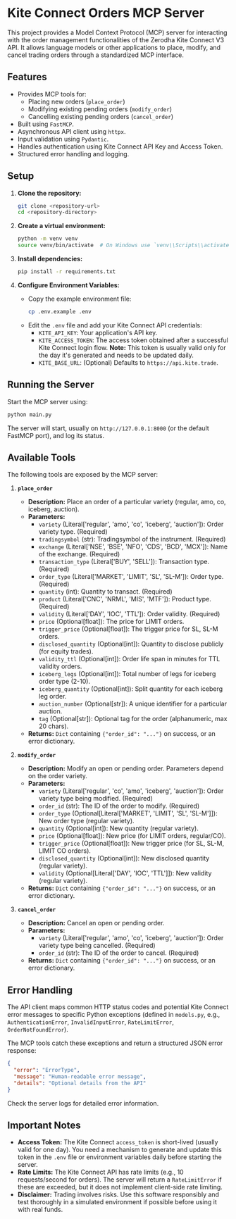 # Kite Connect Orders MCP Server

This project provides a Model Context Protocol (MCP) server for interacting with the order management functionalities of the Zerodha Kite Connect V3 API. It allows language models or other applications to place, modify, and cancel trading orders through a standardized MCP interface.

## Features

*   Provides MCP tools for:
    *   Placing new orders (`place_order`)
    *   Modifying existing pending orders (`modify_order`)
    *   Cancelling existing pending orders (`cancel_order`)
*   Built using `FastMCP`.
*   Asynchronous API client using `httpx`.
*   Input validation using `Pydantic`.
*   Handles authentication using Kite Connect API Key and Access Token.
*   Structured error handling and logging.

## Setup

1.  **Clone the repository:**
    ```bash
    git clone <repository-url>
    cd <repository-directory>
    ```

2.  **Create a virtual environment:**
    ```bash
    python -m venv venv
    source venv/bin/activate  # On Windows use `venv\\Scripts\\activate`
    ```

3.  **Install dependencies:**
    ```bash
    pip install -r requirements.txt
    ```

4.  **Configure Environment Variables:**
    *   Copy the example environment file:
        ```bash
        cp .env.example .env
        ```
    *   Edit the `.env` file and add your Kite Connect API credentials:
        *   `KITE_API_KEY`: Your application's API key.
        *   `KITE_ACCESS_TOKEN`: The access token obtained after a successful Kite Connect login flow. **Note:** This token is usually valid only for the day it's generated and needs to be updated daily.
        *   `KITE_BASE_URL`: (Optional) Defaults to `https://api.kite.trade`.

## Running the Server

Start the MCP server using:

```bash
python main.py
```

The server will start, usually on `http://127.0.0.1:8000` (or the default FastMCP port), and log its status.

## Available Tools

The following tools are exposed by the MCP server:

1.  **`place_order`**
    *   **Description:** Place an order of a particular variety (regular, amo, co, iceberg, auction).
    *   **Parameters:**
        *   `variety` (Literal['regular', 'amo', 'co', 'iceberg', 'auction']): Order variety type. (Required)
        *   `tradingsymbol` (str): Tradingsymbol of the instrument. (Required)
        *   `exchange` (Literal['NSE', 'BSE', 'NFO', 'CDS', 'BCD', 'MCX']): Name of the exchange. (Required)
        *   `transaction_type` (Literal['BUY', 'SELL']): Transaction type. (Required)
        *   `order_type` (Literal['MARKET', 'LIMIT', 'SL', 'SL-M']): Order type. (Required)
        *   `quantity` (int): Quantity to transact. (Required)
        *   `product` (Literal['CNC', 'NRML', 'MIS', 'MTF']): Product type. (Required)
        *   `validity` (Literal['DAY', 'IOC', 'TTL']): Order validity. (Required)
        *   `price` (Optional[float]): The price for LIMIT orders.
        *   `trigger_price` (Optional[float]): The trigger price for SL, SL-M orders.
        *   `disclosed_quantity` (Optional[int]): Quantity to disclose publicly (for equity trades).
        *   `validity_ttl` (Optional[int]): Order life span in minutes for TTL validity orders.
        *   `iceberg_legs` (Optional[int]): Total number of legs for iceberg order type (2-10).
        *   `iceberg_quantity` (Optional[int]): Split quantity for each iceberg leg order.
        *   `auction_number` (Optional[str]): A unique identifier for a particular auction.
        *   `tag` (Optional[str]): Optional tag for the order (alphanumeric, max 20 chars).
    *   **Returns:** `Dict` containing `{"order_id": "..."}` on success, or an error dictionary.

2.  **`modify_order`**
    *   **Description:** Modify an open or pending order. Parameters depend on the order variety.
    *   **Parameters:**
        *   `variety` (Literal['regular', 'co', 'amo', 'iceberg', 'auction']): Order variety type being modified. (Required)
        *   `order_id` (str): The ID of the order to modify. (Required)
        *   `order_type` (Optional[Literal['MARKET', 'LIMIT', 'SL', 'SL-M']]): New order type (regular variety).
        *   `quantity` (Optional[int]): New quantity (regular variety).
        *   `price` (Optional[float]): New price (for LIMIT orders, regular/CO).
        *   `trigger_price` (Optional[float]): New trigger price (for SL, SL-M, LIMIT CO orders).
        *   `disclosed_quantity` (Optional[int]): New disclosed quantity (regular variety).
        *   `validity` (Optional[Literal['DAY', 'IOC', 'TTL']]): New validity (regular variety).
    *   **Returns:** `Dict` containing `{"order_id": "..."}` on success, or an error dictionary.

3.  **`cancel_order`**
    *   **Description:** Cancel an open or pending order.
    *   **Parameters:**
        *   `variety` (Literal['regular', 'amo', 'co', 'iceberg', 'auction']): Order variety type being cancelled. (Required)
        *   `order_id` (str): The ID of the order to cancel. (Required)
    *   **Returns:** `Dict` containing `{"order_id": "..."}` on success, or an error dictionary.

## Error Handling

The API client maps common HTTP status codes and potential Kite Connect error messages to specific Python exceptions (defined in `models.py`, e.g., `AuthenticationError`, `InvalidInputError`, `RateLimitError`, `OrderNotFoundError`).

The MCP tools catch these exceptions and return a structured JSON error response:

```json
{
  "error": "ErrorType",
  "message": "Human-readable error message",
  "details": "Optional details from the API"
}
```

Check the server logs for detailed error information.

## Important Notes

*   **Access Token:** The Kite Connect `access_token` is short-lived (usually valid for one day). You need a mechanism to generate and update this token in the `.env` file or environment variables daily before starting the server.
*   **Rate Limits:** The Kite Connect API has rate limits (e.g., 10 requests/second for orders). The server will return a `RateLimitError` if these are exceeded, but it does not implement client-side rate limiting.
*   **Disclaimer:** Trading involves risks. Use this software responsibly and test thoroughly in a simulated environment if possible before using it with real funds.
